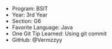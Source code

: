 - Program: BSIT
- Year: 3rd Year
- Section: G6
- Favorite Language: Java
- One Git Tip Learned: Using git commit
- GitHub: @Vermzzyy